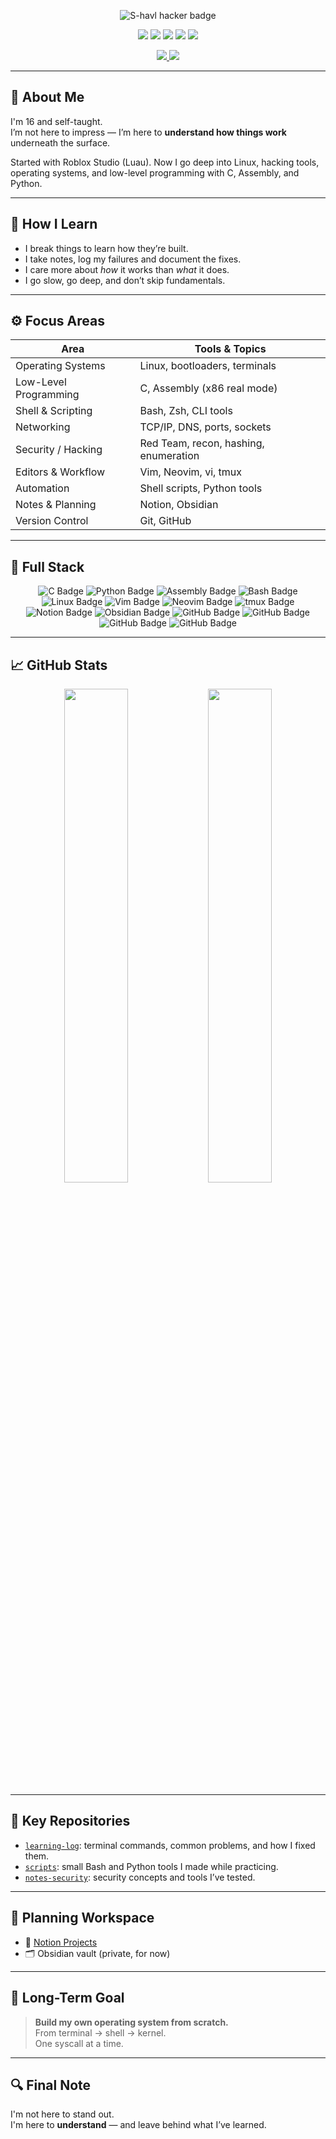 <!-- 👾 Banner Start -->
<p align="center">
  <img src="https://img.shields.io/badge/S-havl-000000?style=for-the-badge&logo=Roblox&logoColor=a27ae0&labelColor=000000&color=a27ae0" alt="S-havl hacker badge"/>
</p>

<p align="center">
  <img src="https://img.shields.io/badge/Ethical%20Hacking-a27ae0?style=for-the-badge&logo=hackerone&logoColor=white"/>
  <img src="https://img.shields.io/badge/Linux%20Internals-a27ae0?style=for-the-badge&logo=linux&logoColor=white"/>
  <img src="https://img.shields.io/badge/Low--Level%20Programming-a27ae0?style=for-the-badge&logo=raspberrypi&logoColor=white"/>
  <img src="https://img.shields.io/badge/Terminal%20Focused-a27ae0?style=for-the-badge&logo=gnubash&logoColor=white"/>
  <img src="https://img.shields.io/badge/Roblox%20Scripting-a27ae0?style=for-the-badge&logo=Roblox&logoColor=white"/>
</p>

<p align="center">
  <a href="https://github.com/S-havl?tab=repositories">
    <img src="https://img.shields.io/badge/GitHub-S--havl-a27ae0?style=for-the-badge&logo=github&logoColor=white">
  </a>
  <a href="https://www.notion.so/Projects-Tasks-233067976aef80ff9373c48b86a7e9d0">
    <img src="https://img.shields.io/badge/Notion-Planning-a27ae0?style=for-the-badge&logo=notion&logoColor=white">
  </a>
</p>
<!-- 👾 Banner End -->

---

## 🧠 About Me

I'm 16 and self-taught.  
I’m not here to impress — I’m here to **understand how things work** underneath the surface.

Started with Roblox Studio (Luau). Now I go deep into Linux, hacking tools, operating systems, and low-level programming with C, Assembly, and Python.

---

## 🔬 How I Learn

- I break things to learn how they’re built.
- I take notes, log my failures and document the fixes.
- I care more about *how* it works than *what* it does.
- I go slow, go deep, and don’t skip fundamentals.

---

## ⚙️ Focus Areas

| Area                | Tools & Topics                          |
|---------------------|------------------------------------------|
| Operating Systems   | Linux, bootloaders, terminals             |
| Low-Level Programming | C, Assembly (x86 real mode)             |
| Shell & Scripting   | Bash, Zsh, CLI tools                     |
| Networking          | TCP/IP, DNS, ports, sockets              |
| Security / Hacking  | Red Team, recon, hashing, enumeration    |
| Editors & Workflow  | Vim, Neovim, vi, tmux                    |
| Automation          | Shell scripts, Python tools              |
| Notes & Planning    | Notion, Obsidian                         |
| Version Control     | Git, GitHub                              |

---

## 🧰 Full Stack

<p align="center">
  <img src="https://img.shields.io/badge/C-a27ae0?style=for-the-badge&logo=c&logoColor=white" alt="C Badge"/>
  <img src="https://img.shields.io/badge/Python-a27ae0?style=for-the-badge&logo=python&logoColor=white" alt="Python Badge"/>
  <img src="https://img.shields.io/badge/Assembly-a27ae0?style=for-the-badge&logoColor=white" alt="Assembly Badge"/>
  <img src="https://img.shields.io/badge/Bash-a27ae0?style=for-the-badge&logo=gnubash&logoColor=white" alt="Bash Badge"/>
  <br/>
  <img src="https://img.shields.io/badge/Linux-a27ae0?style=for-the-badge&logo=linux&logoColor=white" alt="Linux Badge"/>
  <img src="https://img.shields.io/badge/Vim-a27ae0?style=for-the-badge&logo=vim&logoColor=white" alt="Vim Badge"/>
  <img src="https://img.shields.io/badge/Neovim-a27ae0?style=for-the-badge&logo=neovim&logoColor=white" alt="Neovim Badge"/>
  <img src="https://img.shields.io/badge/tmux-a27ae0?style=for-the-badge&logo=tmux&logoColor=white" alt="tmux Badge"/>
  <br/>
  <img src="https://img.shields.io/badge/Notion-a27ae0?style=for-the-badge&logo=notion&logoColor=white" alt="Notion Badge"/>
  <img src="https://img.shields.io/badge/Obsidian-a27ae0?style=for-the-badge&logo=obsidian&logoColor=white" alt="Obsidian Badge"/>
  <img src="https://img.shields.io/badge/GitHub-a27ae0?style=for-the-badge&logo=github&logoColor=white" alt="GitHub Badge"/>
  <img src="https://img.shields.io/badge/Blender-a27ae0?style=for-the-badge&logo=blender&logoColor=white" alt="GitHub Badge"/>
  <img src="https://img.shields.io/badge/Gimp-a27ae0?style=for-the-badge&logo=gimp&logoColor=white" alt="GitHub Badge"/>
  <img src="https://img.shields.io/badge/Krita-a27ae0?style=for-the-badge&logo=krita&logoColor=white" alt="GitHub Badge"/>
</p>

---

## 📈 GitHub Stats

<p align="center">
  <img src="https://github-readme-stats.vercel.app/api?username=S-havl&show_icons=true&hide_border=true&theme=radical" width="45%"/>
  <img src="https://github-readme-stats.vercel.app/api/top-langs/?username=S-havl&layout=compact&hide_border=true&theme=radical" width="45%"/>
</p>

---

## 📁 Key Repositories

- [`learning-log`](https://github.com/S-havl/learning-log): terminal commands, common problems, and how I fixed them.
- [`scripts`](https://github.com/S-havl/scripts): small Bash and Python tools I made while practicing.
- [`notes-security`](https://github.com/S-havl/notes-security): security concepts and tools I’ve tested.

---

## 🧭 Planning Workspace

- 📌 [Notion Projects](https://www.notion.so/Projects-Tasks-233067976aef80ff9373c48b86a7e9d0)
- 🗂 Obsidian vault (private, for now)

---

## 🎯 Long-Term Goal

> **Build my own operating system from scratch.**  
From terminal → shell → kernel.  
One syscall at a time.

---

## 🔍 Final Note

I'm not here to stand out.  
I'm here to **understand** — and leave behind what I’ve learned.

